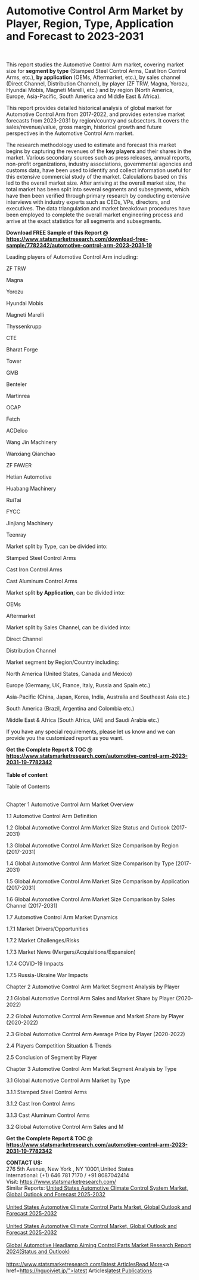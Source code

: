 <h1>Automotive Control Arm Market by Player, Region, Type, Application and Forecast to 2023-2031</h1><br/><p>This report studies the Automotive Control Arm market, covering market size for <strong>segment by type</strong> (Stamped Steel Control Arms, Cast Iron Control Arms, etc.), <strong>by application</strong> (OEMs, Aftermarket, etc.), by sales channel (Direct Channel, Distribution Channel), by player (ZF TRW, Magna, Yorozu, Hyundai Mobis, Magneti Marelli, etc.) and by region (North America, Europe, Asia-Pacific, South America and Middle East & Africa).</p><p>This report provides detailed historical analysis of global market for Automotive Control Arm from 2017-2022, and provides extensive market forecasts from 2023-2031 by region/country and subsectors. It covers the sales/revenue/value, gross margin, historical growth and future perspectives in the Automotive Control Arm market.</p><p>The research methodology used to estimate and forecast this market begins by capturing the revenues of the <strong>key players</strong> and their shares in the market. Various secondary sources such as press releases, annual reports, non-profit organizations, industry associations, governmental agencies and customs data, have been used to identify and collect information useful for this extensive commercial study of the market. Calculations based on this led to the overall market size. After arriving at the overall market size, the total market has been split into several segments and subsegments, which have then been verified through primary research by conducting extensive interviews with industry experts such as CEOs, VPs, directors, and executives. The data triangulation and market breakdown procedures have been employed to complete the overall market engineering process and arrive at the exact statistics for all segments and subsegments.</p><p><strong>Download FREE Sample of this Report @ <a href="https://www.statsmarketresearch.com/download-free-sample/7782342/automotive-control-arm-2023-2031-19">https://www.statsmarketresearch.com/download-free-sample/7782342/automotive-control-arm-2023-2031-19</a></strong></p><p>Leading players of Automotive Control Arm including:</p><p>ZF TRW</p><p>Magna</p><p>Yorozu</p><p>Hyundai Mobis</p><p>Magneti Marelli</p><p>Thyssenkrupp</p><p>CTE</p><p>Bharat Forge</p><p>Tower</p><p>GMB</p><p>Benteler</p><p>Martinrea</p><p>OCAP</p><p>Fetch</p><p>ACDelco</p><p>Wang Jin Machinery</p><p>Wanxiang Qianchao</p><p>ZF FAWER</p><p>Hetian Automotive</p><p>Huabang Machinery</p><p>RuiTai</p><p>FYCC</p><p>Jinjiang Machinery</p><p>Teenray</p><p>Market split by Type, can be divided into:</p><p>Stamped Steel Control Arms</p><p>Cast Iron Control Arms</p><p>Cast Aluminum Control Arms</p><p>Market split <strong>by Application</strong>, can be divided into:</p><p>OEMs</p><p>Aftermarket</p><p>Market split by Sales Channel, can be divided into:</p><p>Direct Channel</p><p>Distribution Channel</p><p>Market segment by Region/Country including:</p><p>North America (United States, Canada and Mexico)</p><p>Europe (Germany, UK, France, Italy, Russia and Spain etc.)</p><p>Asia-Pacific (China, Japan, Korea, India, Australia and Southeast Asia etc.)</p><p>South America (Brazil, Argentina and Colombia etc.)</p><p>Middle East & Africa (South Africa, UAE and Saudi Arabia etc.)</p><p>If you have any special requirements, please let us know and we can provide you the customized report as you want.</p><div><b>Get the Complete Report & TOC @ <a href="https://www.statsmarketresearch.com/automotive-control-arm-2023-2031-19-7782342">https://www.statsmarketresearch.com/automotive-control-arm-2023-2031-19-7782342</a></b></div><br><b>Table of content</b><p>Table of Contents<br />
 
 <br />
 
 Chapter 1 Automotive Control Arm Market Overview<br />
 
  1.1 Automotive Control Arm Definition<br />
 
  1.2 Global Automotive Control Arm Market Size Status and Outlook (2017-2031)<br />
 
  1.3 Global Automotive Control Arm Market Size Comparison by Region (2017-2031)<br />
 
  1.4 Global Automotive Control Arm Market Size Comparison by Type (2017-2031)<br />
 
  1.5 Global Automotive Control Arm Market Size Comparison by Application (2017-2031)<br />
 
  1.6 Global Automotive Control Arm Market Size Comparison by Sales Channel (2017-2031)<br />
 
  1.7 Automotive Control Arm Market Dynamics<br />
 
  1.7.1 Market Drivers/Opportunities<br />
 
  1.7.2 Market Challenges/Risks<br />
 
  1.7.3 Market News (Mergers/Acquisitions/Expansion)<br />
 
  1.7.4 COVID-19 Impacts<br />
 
  1.7.5 Russia-Ukraine War Impacts<br />
 
 Chapter 2 Automotive Control Arm Market Segment Analysis by Player<br />
 
  2.1 Global Automotive Control Arm Sales and Market Share by Player (2020-2022)<br />
 
  2.2 Global Automotive Control Arm Revenue and Market Share by Player (2020-2022)<br />
 
  2.3 Global Automotive Control Arm Average Price by Player (2020-2022)<br />
 
  2.4 Players Competition Situation & Trends<br />
 
  2.5 Conclusion of Segment by Player<br />
 
 Chapter 3 Automotive Control Arm Market Segment Analysis by Type<br />
 
  3.1 Global Automotive Control Arm Market by Type<br />
 
  3.1.1 Stamped Steel Control Arms<br />
 
  3.1.2 Cast Iron Control Arms<br />
 
  3.1.3 Cast Aluminum Control Arms<br />
 
  3.2 Global Automotive Control Arm Sales and M<br><div><b>Get the Complete Report & TOC @ <a href="https://www.statsmarketresearch.com/automotive-control-arm-2023-2031-19-7782342">https://www.statsmarketresearch.com/automotive-control-arm-2023-2031-19-7782342</a></b></div></p> <b>CONTACT US:</b><br>276 5th Avenue, New York , NY 10001,United States<br>International: (+1) 646 781 7170 / +91 8087042414<br>Visit: <a href="https://www.statsmarketresearch.com/">https://www.statsmarketresearch.com/</a><br>Similar Reports: <a href="https://www.statsmarketresearch.com/automotive-control-arm-2023-2031-19-7782342">United States Automotive Climate Control System Market, Global Outlook and Forecast 2025-2032</a><br/><br/><a href="https://www.statsmarketresearch.com/automotive-control-arm-2023-2031-19-7782342">United States Automotive Climate Control Parts Market, Global Outlook and Forecast 2025-2032</a><br/><br/><a href="https://www.statsmarketresearch.com/automotive-control-arm-2023-2031-19-7782342">United States Automotive Climate Control Market, Global Outlook and Forecast 2025-2032</a><br/><br/><a href="https://www.statsmarketresearch.com/automotive-control-arm-2023-2031-19-7782342">Global Automotive Headlamp Aiming Control Parts Market Research Report 2024(Status and Outlook)</a><br/><br/><a href="https://gyeongbokgung.com">https://www.statsmarketresearch.com/</a><a href="https://hallyeomaritime.com">latest Articles</a><a href="https://jingwansa.com">Read More</a><a href=https://nguoiviet.jp/">latest Articles</a><a href="https://www.intelmarketresearch.com/">latest Publications</a>